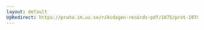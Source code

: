 ```yaml
---
layout: default
UpRedirect: https://pruto.im.uu.se/riksdagen-records-pdf/1875/prot-1875--fk--011/prot-1875--fk--011_027.pdf
---
```

